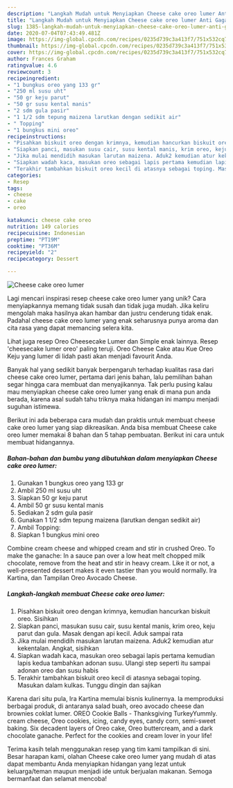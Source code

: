 ```yaml
---
description: "Langkah Mudah untuk Menyiapkan Cheese cake oreo lumer Anti Gagal"
title: "Langkah Mudah untuk Menyiapkan Cheese cake oreo lumer Anti Gagal"
slug: 1385-langkah-mudah-untuk-menyiapkan-cheese-cake-oreo-lumer-anti-gagal
date: 2020-07-04T07:43:49.481Z
image: https://img-global.cpcdn.com/recipes/0235d739c3a413f7/751x532cq70/cheese-cake-oreo-lumer-foto-resep-utama.jpg
thumbnail: https://img-global.cpcdn.com/recipes/0235d739c3a413f7/751x532cq70/cheese-cake-oreo-lumer-foto-resep-utama.jpg
cover: https://img-global.cpcdn.com/recipes/0235d739c3a413f7/751x532cq70/cheese-cake-oreo-lumer-foto-resep-utama.jpg
author: Frances Graham
ratingvalue: 4.6
reviewcount: 3
recipeingredient:
- "1 bungkus oreo yang 133 gr"
- "250 ml susu uht"
- "50 gr keju parut"
- "50 gr susu kental manis"
- "2 sdm gula pasir"
- "1 1/2 sdm tepung maizena larutkan dengan sedikit air"
- " Topping"
- "1 bungkus mini oreo"
recipeinstructions:
- "Pisahkan biskuit oreo dengan krimnya, kemudian hancurkan biskuit oreo. Sisihkan"
- "Siapkan panci, masukan susu cair, susu kental manis, krim oreo, keju parut dan gula. Masak dengan api kecil. Aduk sampai rata"
- "Jika mulai mendidih masukan larutan maizena. Aduk2 kemudian atur kekentalan. Angkat, sisihkan"
- "Siapkan wadah kaca, masukan oreo sebagai lapis pertama kemudian lapis kedua tambahkan adonan susu. Ulangi step seperti itu sampai adonan oreo dan susu habis"
- "Terakhir tambahkan biskuit oreo kecil di atasnya sebagai toping. Masukan dalam kulkas. Tunggu dingin dan sajikan"
categories:
- Resep
tags:
- cheese
- cake
- oreo

katakunci: cheese cake oreo 
nutrition: 149 calories
recipecuisine: Indonesian
preptime: "PT19M"
cooktime: "PT36M"
recipeyield: "2"
recipecategory: Dessert

---
```



![Cheese cake oreo lumer](https://img-global.cpcdn.com/recipes/0235d739c3a413f7/751x532cq70/cheese-cake-oreo-lumer-foto-resep-utama.jpg)

Lagi mencari inspirasi resep cheese cake oreo lumer yang unik? Cara menyiapkannya memang tidak susah dan tidak juga mudah. Jika keliru mengolah maka hasilnya akan hambar dan justru cenderung tidak enak. Padahal cheese cake oreo lumer yang enak seharusnya punya aroma dan cita rasa yang dapat memancing selera kita.

Lihat juga resep Oreo Cheesecake Lumer dan Simple enak lainnya. Resep &#39;cheesecake lumer oreo&#39; paling teruji. Oreo Cheese Cake atau Kue Oreo Keju yang lumer di lidah pasti akan menjadi favourit Anda.

Banyak hal yang sedikit banyak berpengaruh terhadap kualitas rasa dari cheese cake oreo lumer, pertama dari jenis bahan, lalu pemilihan bahan segar hingga cara membuat dan menyajikannya. Tak perlu pusing kalau mau menyiapkan cheese cake oreo lumer yang enak di mana pun anda berada, karena asal sudah tahu triknya maka hidangan ini mampu menjadi suguhan istimewa.


Berikut ini ada beberapa cara mudah dan praktis untuk membuat cheese cake oreo lumer yang siap dikreasikan. Anda bisa membuat Cheese cake oreo lumer memakai 8 bahan dan 5 tahap pembuatan. Berikut ini cara untuk membuat hidangannya.

<!--inarticleads1-->

##### Bahan-bahan dan bumbu yang dibutuhkan dalam menyiapkan Cheese cake oreo lumer:

1. Gunakan 1 bungkus oreo yang 133 gr
1. Ambil 250 ml susu uht
1. Siapkan 50 gr keju parut
1. Ambil 50 gr susu kental manis
1. Sediakan 2 sdm gula pasir
1. Gunakan 1 1/2 sdm tepung maizena (larutkan dengan sedikit air)
1. Ambil  Topping:
1. Siapkan 1 bungkus mini oreo


Combine cream cheese and whipped cream and stir in crushed Oreo. To make the ganache: In a sauce pan over a low heat melt chopped milk chocolate, remove from the heat and stir in heavy cream. Like it or not, a well-presented dessert makes it even tastier than you would normally. Ira Kartina, dan Tampilan Oreo Avocado Cheese. 

<!--inarticleads2-->

##### Langkah-langkah membuat Cheese cake oreo lumer:

1. Pisahkan biskuit oreo dengan krimnya, kemudian hancurkan biskuit oreo. Sisihkan
1. Siapkan panci, masukan susu cair, susu kental manis, krim oreo, keju parut dan gula. Masak dengan api kecil. Aduk sampai rata
1. Jika mulai mendidih masukan larutan maizena. Aduk2 kemudian atur kekentalan. Angkat, sisihkan
1. Siapkan wadah kaca, masukan oreo sebagai lapis pertama kemudian lapis kedua tambahkan adonan susu. Ulangi step seperti itu sampai adonan oreo dan susu habis
1. Terakhir tambahkan biskuit oreo kecil di atasnya sebagai toping. Masukan dalam kulkas. Tunggu dingin dan sajikan


Karena dari situ pula, Ira Kartina memulai bisnis kulinernya. Ia memproduksi berbagai produk, di antaranya salad buah, oreo avocado cheese dan brownies coklat lumer. OREO Cookie Balls - Thanksgiving TurkeyYummly. cream cheese, Oreo cookies, icing, candy eyes, candy corn, semi-sweet baking. Six decadent layers of Oreo cake, Oreo buttercream, and a dark chocolate ganache. Perfect for the cookies and cream lover in your life! 

Terima kasih telah menggunakan resep yang tim kami tampilkan di sini. Besar harapan kami, olahan Cheese cake oreo lumer yang mudah di atas dapat membantu Anda menyiapkan hidangan yang lezat untuk keluarga/teman maupun menjadi ide untuk berjualan makanan. Semoga bermanfaat dan selamat mencoba!
